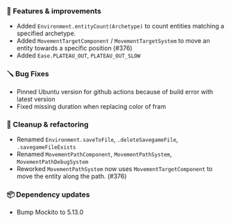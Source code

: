 ### 🚀 Features & improvements

- Added `Environment.entityCount(Archetype)` to count entities matching a specified archetype.
- Added `MovementTargetComponent` / `MovementTargetSystem` to move an entity towards a specific position (#376)
- Added `Ease.PLATEAU_OUT`, `PLATEAU_OUT_SLOW`

### 🪛 Bug Fixes

- Pinned Ubuntu version for github actions because of build error with latest version
- Fixed missing duration when replacing color of fram

### 🧽 Cleanup & refactoring

- Renamed `Environment.saveToFile`, `.deleteSavegameFile`, `.savegameFileExists`
- Renamed `MovementPathComponent`, `MovementPathSystem`, `MovementPathDebugSystem`
- Reworked `MovementPathSystem` now uses `MovementTargetComponent` to move the entity along the path. (#376)

### 📦 Dependency updates

- Bump Mockito to 5.13.0